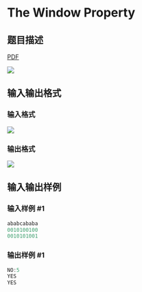 # The Window Property

## 题目描述

[problemUrl]: https://uva.onlinejudge.org/index.php?option=com_onlinejudge&Itemid=8&category=4&page=show_problem&problem=197

[PDF](https://uva.onlinejudge.org/external/2/p261.pdf)

![](https://cdn.luogu.com.cn/upload/vjudge_pic/UVA261/53f268a9c9208564a253df46a985c01653edb703.png)

## 输入输出格式

### 输入格式

![](https://cdn.luogu.com.cn/upload/vjudge_pic/UVA261/612fb0a2358a3f62dcffaed33a608ca3308aeac2.png)

### 输出格式

![](https://cdn.luogu.com.cn/upload/vjudge_pic/UVA261/a2ee2ef540c9aea59fff4d1f3481e920625217f8.png)

## 输入输出样例

### 输入样例 #1

```cpp
ababcababa
0010100100
0010101001
```


### 输出样例 #1

```cpp
NO:5
YES
YES
```


